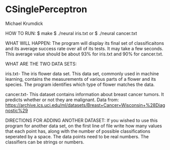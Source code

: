 # CSinglePerceptron

Michael Krumdick

HOW TO RUN:
$ make
$ ./neural iris.txt
		or
$ ./neural cancer.txt

WHAT WILL HAPPEN:
 The program will display its final set of classificaitons and its average success rate
 over all of its tests. It may take a few seconds. This average value should be about 93%
 for iris.txt and 90% for cancer.txt.

WHAT ARE THE TWO DATA SETS:

iris.txt-
	The iris flower data set. This data set, commonly used in machine learning, contains
	the measurements of various parts of a flower and its species. The program identifies
	which type of flower matches the data.

cancer.txt-
	This dataset contains information about breast cancer tumors. It predicts whether or
	not they are malignant. Data from:
	https://archive.ics.uci.edu/ml/datasets/Breast+Cancer+Wisconsin+%28Diagnostic%29

DIRECTIONS FOR ADDING ANOTHER DATASET:
	If you wished to use this program for another data set, on the first line of
	file write how many values that each point has, along with the number of possible
	classifications seperated by a space. The data points need to be real numbers. The
	classifiers can be strings or numbers.
